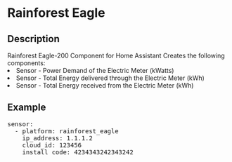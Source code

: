 <h1>Rainforest Eagle</h1>
<h2>Description</h2>
Rainforest Eagle-200 Component for Home Assistant
Creates the following components:
<li> Sensor - Power Demand of the Electric Meter (kWatts)</li>
<li> Sensor - Total Energy delivered through the Electric Meter (kWh)</li>
<li> Sensor - Total Energy received from the Electric Meter (kWh)</li>

<h2>Example</h2>
<pre>
sensor:
  - platform: rainforest_eagle
    ip_address: 1.1.1.2
    cloud_id: 123456
    install_code: 4234343242343242
</pre>
